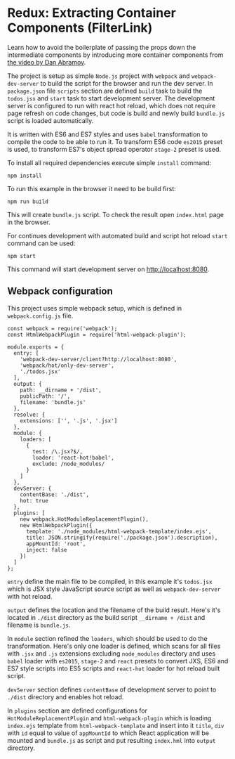 # Redux: Extracting Container Components (FilterLink)
Learn how to avoid the boilerplate of passing the props down the intermediate components by introducing more container components from [the video by Dan Abramov](https://egghead.io/lessons/javascript-redux-extracting-container-components-filterlink).

The project is setup as simple `Node.js` project with `webpack` and `webpack-dev-server` to build the script for the browser and run the dev server. In `package.json` file `scripts` section are defined `build` task to build the `todos.jsx` and `start` task to start development server. The development server is configured to run with react hot reload, which does not require page refresh on code changes, but code is build and newly build `bundle.js` script is loaded automatically.

It is written with ES6 and ES7 styles and uses `babel` transformation to compile the code to be able to run it. To transform ES6 code `es2015` preset is used, to transform ES7's object spread operator `stage-2` preset is used.

To install all required dependencies execute simple `install` command:

	npm install
	
To run this example in the browser it need to be build first:
	
	npm run build

This will create `bundle.js` script. To check the result open `index.html` page in the browser. 

For continues development with automated build and script hot reload `start` command can be used:

	npm start

This command will start development server on [http://localhost:8080](http://localhost:8080).

## Webpack configuration
This project uses simple webpack setup, which is defined in `webpack.config.js` file.

	const webpack = require('webpack');
	const HtmlWebpackPlugin = require('html-webpack-plugin');

	module.exports = {
	  entry: [
	    'webpack-dev-server/client?http://localhost:8080',
	    'webpack/hot/only-dev-server',
	    './todos.jsx'
	  ],
	  output: {
	    path: __dirname + '/dist',
	    publicPath: '/',
	    filename: 'bundle.js'
	  },
	  resolve: {
	    extensions: ['', '.js', '.jsx']
	  },
	  module: {
	    loaders: [
	      {
	        test: /\.jsx?$/,
	        loader: 'react-hot!babel',
	        exclude: /node_modules/
	      }
	    ]
	  },
	  devServer: {
	    contentBase: './dist',
	    hot: true
	  },
	  plugins: [
	    new webpack.HotModuleReplacementPlugin(),
	    new HtmlWebpackPlugin({
	      template: './node_modules/html-webpack-template/index.ejs',
	      title: JSON.stringify(require('./package.json').description),
	      appMountId: 'root',
	      inject: false
	    })
	  ]
	};

`entry` define the main file to be compiled, in this example it's `todos.jsx` which is JSX style JavaScript source script as well as `webpack-dev-server` with hot reload.

`output` defines the location and the filename of the build result. Here's it's located in `./dist` directory as the build script `__dirname + /dist` and filename is `bundle.js`.

In `module` section refined the `loaders`, which should be used to do the transformation. Here's only one loader is defined, which scans for all files with `.jsx` and `.js` extensions excluding `node_modules` directory and uses `babel` loader with `es2015`, `stage-2` and `react` presets to convert JXS, ES6 and ES7 style scripts into ES5 scripts and `react-hot` loader for hot reload built script.

`devServer` section defines `contentBase` of development server to point to `./dist` directory and enables hot reload.

In `plugins` section are defined configurations for `HotModuleReplacementPlugin` and `html-webpack-plugin` which is loading `index.ejs` template from `html-webpack-template` and insert into it `title`, `div` with `id` equal to value of `appMountId` to which React application will be mounted and `bundle.js` as script and put resulting `index.hml` into `output` directory.